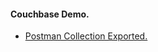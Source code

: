 #### Couchbase Demo.

<ul>
	<li>
		<a href="Resouces/couchbase-demo.postman_collection.json"> Postman Collection Exported. </a>
	</li>
</ul>
